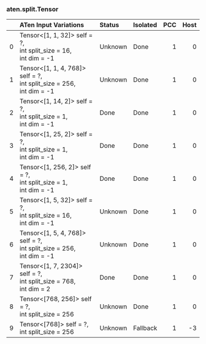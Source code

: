 ### aten.split.Tensor
|    | ATen Input Variations                                                     | Status   | Isolated   |   PCC |   Host |
|---:|:--------------------------------------------------------------------------|:---------|:-----------|------:|-------:|
|  0 | Tensor<[1, 1, 32]> self = ?,<br>int split_size = 16,<br>int dim = -1      | Unknown  | Done       |     1 |      0 |
|  1 | Tensor<[1, 1, 4, 768]> self = ?,<br>int split_size = 256,<br>int dim = -1 | Unknown  | Done       |     1 |      0 |
|  2 | Tensor<[1, 14, 2]> self = ?,<br>int split_size = 1,<br>int dim = -1       | Done     | Done       |     1 |      0 |
|  3 | Tensor<[1, 25, 2]> self = ?,<br>int split_size = 1,<br>int dim = -1       | Done     | Done       |     1 |      0 |
|  4 | Tensor<[1, 256, 2]> self = ?,<br>int split_size = 1,<br>int dim = -1      | Done     | Done       |     1 |      0 |
|  5 | Tensor<[1, 5, 32]> self = ?,<br>int split_size = 16,<br>int dim = -1      | Unknown  | Done       |     1 |      0 |
|  6 | Tensor<[1, 5, 4, 768]> self = ?,<br>int split_size = 256,<br>int dim = -1 | Unknown  | Done       |     1 |      0 |
|  7 | Tensor<[1, 7, 2304]> self = ?,<br>int split_size = 768,<br>int dim = 2    | Done     | Done       |     1 |      0 |
|  8 | Tensor<[768, 256]> self = ?,<br>int split_size = 256                      | Unknown  | Done       |     1 |      0 |
|  9 | Tensor<[768]> self = ?,<br>int split_size = 256                           | Unknown  | Fallback   |     1 |     -3 |

